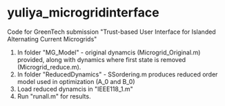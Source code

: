 # yuliya_microgridinterface

Code for GreenTech submission "Trust-based User Interface for Islanded Alternating Current Microgrids"

1. In folder "MG_Model" - original dynamcis (Microgrid_Original.m) provided,  along with dynamics where first state is removed (Microgrid_reduce.m).
2. In folder "ReducedDynamics" - SSordering.m produces reduced order model used in optimization (A_0 and B_0)
3. Load reduced dynamcis in "IEEE118_1.m"
4. Run "runall.m" for results.
